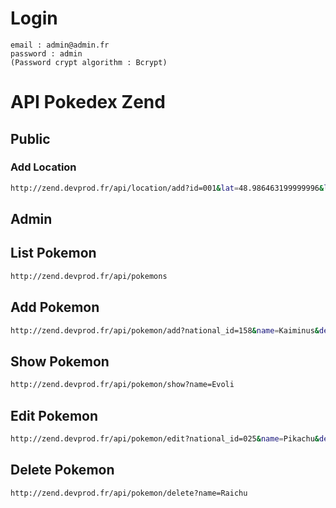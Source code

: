 # Login

```
email : admin@admin.fr
password : admin
(Password crypt algorithm : Bcrypt)
```

# API Pokedex Zend

## Public

### Add Location

```bash
http://zend.devprod.fr/api/location/add?id=001&lat=48.986463199999996&long=2.4497720999999997
```

## Admin

## List Pokemon

```bash
http://zend.devprod.fr/api/pokemons
```

## Add Pokemon

```bash
http://zend.devprod.fr/api/pokemon/add?national_id=158&name=Kaiminus&description=Malgr%C3%A9%20son%20tout%20petit%20corps,%20la%20m%C3%A2choire%20de%20Kaiminus...&type1=5&type2=4&previous_pokemon=0
```

## Show Pokemon

```bash
http://zend.devprod.fr/api/pokemon/show?name=Evoli
```

## Edit Pokemon

```bash
http://zend.devprod.fr/api/pokemon/edit?national_id=025&name=Pikachu&description=Nouvelle%20description&type1=10&type2=4&previous_pokemon=0
```

## Delete Pokemon

```bash
http://zend.devprod.fr/api/pokemon/delete?name=Raichu
```